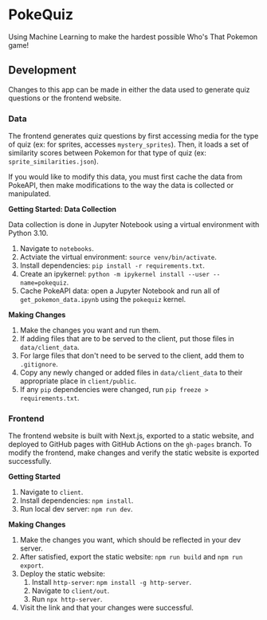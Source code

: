 # PokeQuiz

Using Machine Learning to make the hardest possible Who's That Pokemon game!

## Development

Changes to this app can be made in either the data used to generate quiz questions or the frontend website.

### Data

The frontend generates quiz questions by first accessing media for the type of quiz (ex: for sprites, accesses `mystery_sprites`). Then, it loads a set of similarity scores between Pokemon for that type of quiz (ex: `sprite_similarities.json`).

If you would like to modify this data, you must first cache the data from PokeAPI, then make modifications to the way the data is collected or manipulated.

**Getting Started: Data Collection**

Data collection is done in Jupyter Notebook using a virtual environment with Python 3.10.

1. Navigate to `notebooks`.
2. Actviate the virtual environment: `source venv/bin/activate`.
3. Install dependencies: `pip install -r requirements.txt`.
4. Create an ipykernel: `python -m ipykernel install --user --name=pokequiz`.
5. Cache PokeAPI data: open a Jupyter Notebook and run all of `get_pokemon_data.ipynb` using the `pokequiz` kernel.

**Making Changes**

1. Make the changes you want and run them.
2. If adding files that are to be served to the client, put those files in `data/client_data`.
3. For large files that don't need to be served to the client, add them to `.gitignore`.
4. Copy any newly changed or added files in `data/client_data` to their appropriate place in `client/public`.
5. If any `pip` dependencies were changed, run `pip freeze > requirements.txt`.

### Frontend

The frontend website is built with Next.js, exported to a static website, and deployed to GitHub pages with GitHub Actions on the `gh-pages` branch. To modify the frontend, make changes and verify the static website is exported successfully.

**Getting Started**

1. Navigate to `client`.
2. Install dependencies: `npm install`.
3. Run local dev server: `npm run dev`.

**Making Changes**

1. Make the changes you want, which should be reflected in your dev server.
2. After satisfied, export the static website: `npm run build` and `npm run export`.
3. Deploy the static website:
    1. Install `http-server`: `npm install -g http-server`.
    2. Navigate to `client/out`.
    3. Run `npx http-server`.
4. Visit the link and that your changes were successful.

